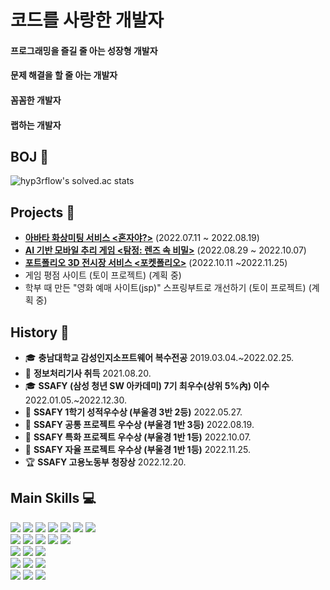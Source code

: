 # 코드를 사랑한 개발자

#### 프로그래밍을 즐길 줄 아는 성장형 개발자

#### 문제 해결을 할 줄 아는 개발자

#### 꼼꼼한 개발자

#### 랩하는 개발자



## BOJ :gem:

<!-- [![Solved.ac Profile](http://mazassumnida.wtf/api/v2/generate_badge?boj=iloveelsa)](https://solved.ac/iloveelsa) -->

![hyp3rflow's solved.ac stats](https://github-readme-solvedac.hyp3rflow.vercel.app/api/?handle=iloveelsa)



## Projects :green_apple:

- **[아바타 화상미팅 서비스 <혼자야?>](https://github.com/CLovesJava#)**  (2022.07.11 ~ 2022.08.19)
- **[AI 기반 모바일 추리 게임 <탐정: 렌즈 속 비밀>](https://github.com/CLovesJava#)**  (2022.08.29 ~ 2022.10.07)
- **[포트폴리오 3D 전시장 서비스 <포켓폴리오>](https://github.com/CLovesJava#)**  (2022.10.11 ~2022.11.25)
- 게임 평점 사이트 (토이 프로젝트)  (계획 중)
- 학부 때 만든 "영화 예매 사이트(jsp)" 스프링부트로 개선하기 (토이 프로젝트)  (계획 중)



## History :calendar:

- :mortar_board: **충남대학교 감성인지소프트웨어 복수전공**   2019.03.04.~2022.02.25.
- :card_index: **정보처리기사 취득**   2021.08.20.
- :mortar_board: **SSAFY (삼성 청년 SW 아카데미) 7기 최우수(상위 5%內) 이수**   2022.01.05.~2022.12.30.
- :2nd_place_medal: **SSAFY 1학기 성적우수상 (부울경 3반 2등)**   2022.05.27.
- :3rd_place_medal: **SSAFY 공통 프로젝트 우수상 (부울경 1반 3등)**   2022.08.19.
- :1st_place_medal: **SSAFY 특화 프로젝트 우수상 (부울경 1반 1등)**   2022.10.07.
- :1st_place_medal: **SSAFY 자율 프로젝트 우수상 (부울경 1반 1등)**   2022.11.25.
- :trophy: **SSAFY 고용노동부 청장상**   2022.12.20.



## Main Skills 💻

<img src="https://img.shields.io/badge/Java-007396?style=flat-square&logo=Java&logoColor=white"/> <img src="https://img.shields.io/badge/Spring-6DB33F?style=flat-square&logo=Spring&logoColor=white"/> <img src="https://img.shields.io/badge/Spring Boot-6DB33F?style=flat-square&logo=Spring Boot&logoColor=white"/> <img src="https://img.shields.io/badge/Spring Security-6DB33F?style=flat-square&logo=Spring Security&logoColor=white"/> <img src="https://img.shields.io/badge/JPA-6DB33F?style=flat-square&logo=JPA&logoColor=white"/> <img src="https://img.shields.io/badge/MyBatis-6DB33F?style=flat-square&logo=MyBatis&logoColor=white"/> <img src="https://img.shields.io/badge/MySQL-4479A1?style=flat-square&logo=MySQL&logoColor=black"/><br><img src="https://img.shields.io/badge/HTML5-E34F26?style=flat-square&logo=HTML5&logoColor=white"/> <img src="https://img.shields.io/badge/CSS3-1572B6?style=flat-square&logo=CSS3&logoColor=white"/> <img src="https://img.shields.io/badge/JavaScript-F7DF1E?style=flat-square&logo=JavaScript&logoColor=black"/> <img src="https://img.shields.io/badge/Bootstrap-7952B3?style=flat-square&logo=Bootstrap&logoColor=white"/> <img src="https://img.shields.io/badge/Vue.js-4fc08d?style=flat-square&logo=Vue.js&logoColor=white"/><br><img src="https://img.shields.io/badge/Amazon AWS-232F3E?style=flat-square&logo=Amazon AWS&logoColor=white"/> <img src="https://img.shields.io/badge/Ubuntu-E95420?style=flat-square&logo=Ubuntu&logoColor=white"/> <img src="https://img.shields.io/badge/NGINX-009639?style=flat-square&logo=NGINX&logoColor=white"/><br><img src="https://img.shields.io/badge/Python-3776AB?style=flat-square&logo=Python&logoColor=white"/> <img src="https://img.shields.io/badge/-A8B9CC?style=flat-square&logo=C&logoColor=white"/> <img src="https://img.shields.io/badge/Android Studio-3DDC84?style=flat-square&logo=Android Studio&logoColor=white"/><br><img src="https://img.shields.io/badge/GitHub-181717?style=flat-square&logo=GitHub&logoColor=white"/> <img src="https://img.shields.io/badge/GitLab-FCA121?style=flat-square&logo=GitLab&logoColor=white"/> <img src="https://img.shields.io/badge/Jira-0052CC?style=flat-square&logo=Jira&logoColor=white"/> 



<!--
**ClovesJava/ClovesJava** is a ✨ _special_ ✨ repository because its `README.md` (this file) appears on your GitHub profile.

Here are some ideas to get you started:

- 🔭 I’m currently working on ...
- 🌱 I’m currently learning ...
- 👯 I’m looking to collaborate on ...
- 🤔 I’m looking for help with ...
- 💬 Ask me about ...
- 📫 How to reach me: ...
- 😄 Pronouns: ...
- ⚡ Fun fact: ...
-->
